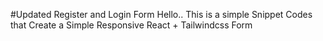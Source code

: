 #Updated Register and Login Form
Hello.. This is a simple Snippet Codes that Create a Simple Responsive React + Tailwindcss Form
